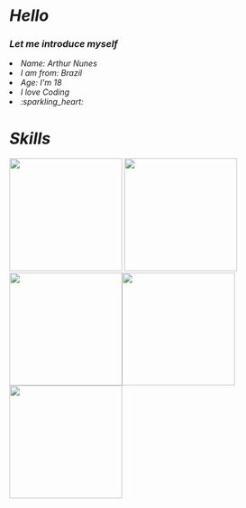 <h1><i>Hello<i></h1>
<h3>Let me introduce myself</h3>
 <al>
  <li>Name: Arthur Nunes </li>
  <li>I am from: Brazil </li>
  <li>Age: I'm 18 </li>
  <li>I love Coding<li>:sparkling_heart:
 </al>
 
 <h1><i>Skills<i></h1>
 <img width="200px"src="https://img.icons8.com/color/344/javascript--v2.png"> <img width="200px"src="https://img.icons8.com/color/344/html-5--v1.png"><img width="200px"src="https://img.icons8.com/color/344/css3.png"><img width="200px"src="https://img.icons8.com/color/344/c-sharp-logo.png"><img width="200px"src="https://img.icons8.com/color/344/mysql-logo.png">
   
   
 
 
